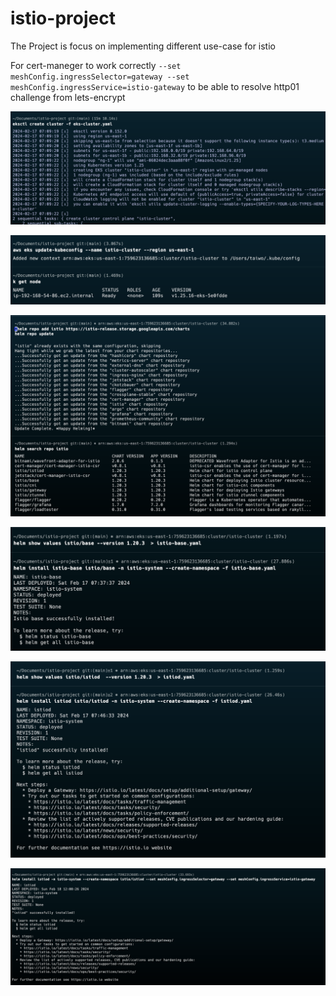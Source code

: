 # istio-project
The Project is focus on implementing different use-case for istio

For cert-maneger to work correctly `--set meshConfig.ingressSelector=gateway --set meshConfig.ingressService=istio-gateway` to be able to resolve http01 challenge from lets-encrypt

![alt text](<png/Pasted Graphic 20.png>)

![alt text](<png/Pasted Graphic 21.png>)

![alt text](<png/Pasted Graphic 22.png>)

![alt text](<png/Pasted Graphic 23.png>)

![alt text](<png/Pasted Graphic 24.png>)

![alt text](<png/Pasted Graphic 40.png>)